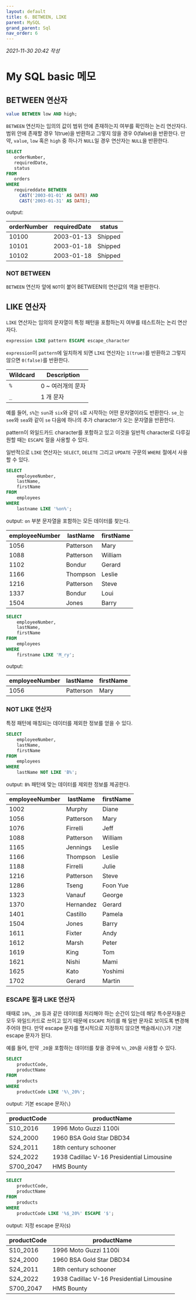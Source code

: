 ```yaml
---
layout: default
title: 6. BETWEEN, LIKE
parent: MySQL
grand_parent: Sql
nav_order: 6
---
```


*2021-11-30 20:42 작성*

# My SQL basic 메모

## BETWEEN 연산자

~~~~sql
value BETWEEN low AND high;
~~~~

`BETWEEN` 연산자는 임의의 값이 범위 안에 존재하는지 여부를 확인하는 논리 연산자다. 범위 안에 존재할 경우 1(true)을 반환하고 그렇지 않을 경우 0(false)을 반환한다. 만약, `value`, `low` 혹은 `high` 중 하나가 `NULL`일 경우 연산자는 `NULL`을 반환한다.

~~~~sql
SELECT 
   orderNumber,
   requiredDate,
   status
FROM 
   orders
WHERE 
   requireddate BETWEEN 
     CAST('2003-01-01' AS DATE) AND 
     CAST('2003-01-31' AS DATE);
~~~~

output:

| orderNumber | requiredDate | status  |
|-------------|--------------|---------|
|       10100 | 2003-01-13   | Shipped |
|       10101 | 2003-01-18   | Shipped |
|       10102 | 2003-01-18   | Shipped |

### NOT BETWEEN

`BETWEEN` 연산자 앞에 `NOT`이 붙어 BETWEEN의 연산값의 역을 반환한다.

## LIKE 연산자

`LIKE` 연산자는 임의의 문자열이 특정 패턴을 포함하는지 여부를 테스트하는 논리 연산자다.

~~~~sql
expression LIKE pattern ESCAPE escape_character
~~~~

`expression`이 `pattern`에 일치하게 되면 `LIKE` 연산자는 `1(true)`를 반환하고 그렇지 않으면 `0(false)`를 반환한다.

| Wildcard | Description      |
|----------|------------------|
| `%`      | 0 ~ 여러개의 문자 |
| `_`      | 1 개 문자        |

예를 들어, `s%`는 `sun`과 `six`와 같이 `s`로 시작하는 어떤 문자열이라도 반환한다. `se_`는 `see`와 `sea`와 같이 `se` 다음에 하나의 추가 character가 오는 문자열을 반환한다. 

pattern이 와일드카드 character를 포함하고 있고 이것을 일반적 character로 다루길 원할 때는 `ESCAPE` 절을 사용할 수 있다.

일반적으로 `LIKE` 연산자는 `SELECT`, `DELETE` 그리고 `UPDATE` 구문의 `WHERE` 절에서 사용할 수 있다.

~~~~sql
SELECT 
    employeeNumber, 
    lastName, 
    firstName
FROM
    employees
WHERE
    lastname LIKE '%on%';
~~~~

output: `on` 부분 문자열을 포함하는 모든 데이터를 찾는다.

| employeeNumber | lastName  | firstName |
|----------------|-----------|-----------|
|           1056 | Patterson | Mary      |
|           1088 | Patterson | William   |
|           1102 | Bondur    | Gerard    |
|           1166 | Thompson  | Leslie    |
|           1216 | Patterson | Steve     |
|           1337 | Bondur    | Loui      |
|           1504 | Jones     | Barry     |

~~~~sql
SELECT 
    employeeNumber, 
    lastName, 
    firstName
FROM
    employees
WHERE
    firstname LIKE 'M_ry';
~~~~

output:

| employeeNumber | lastName  | firstName |
|----------------|-----------|-----------|
|           1056 | Patterson | Mary      |

### NOT LIKE 연산자

특정 패턴에 매칭되는 데이터를 제외한 정보를 얻을 수 있다.

~~~~sql
SELECT 
    employeeNumber, 
    lastName, 
    firstName
FROM
    employees
WHERE
    lastName NOT LIKE 'B%';
~~~~

output: `B%` 패턴에 맞는 데이터를 제외한 정보를 제공한다.

| employeeNumber | lastName  | firstName |
|----------------|-----------|-----------|
|           1002 | Murphy    | Diane     |
|           1056 | Patterson | Mary      |
|           1076 | Firrelli  | Jeff      |
|           1088 | Patterson | William   |
|           1165 | Jennings  | Leslie    |
|           1166 | Thompson  | Leslie    |
|           1188 | Firrelli  | Julie     |
|           1216 | Patterson | Steve     |
|           1286 | Tseng     | Foon Yue  |
|           1323 | Vanauf    | George    |
|           1370 | Hernandez | Gerard    |
|           1401 | Castillo  | Pamela    |
|           1504 | Jones     | Barry     |
|           1611 | Fixter    | Andy      |
|           1612 | Marsh     | Peter     |
|           1619 | King      | Tom       |
|           1621 | Nishi     | Mami      |
|           1625 | Kato      | Yoshimi   |
|           1702 | Gerard    | Martin    |

### ESCAPE 절과 LIKE 연산자

때때로 `10%`, `_20` 등과 같은 데이터를 처리해야 하는 순간이 있는데 해당 특수문자들은 모두 와일드카드로 쓰이고 있기 때문에 `ESCAPE` 처리를 해 일반 문자로 보이도록 변경해주어야 한다. 만약 escape 문자를 명시적으로 지정하지 않으면 백슬래시(`\`)가 기본 escape 문자가 된다.

예를 들어, 만약 `_20`을 포함하는 데이터를 찾을 경우에 `%\_20%`을 사용할 수 있다.

~~~~sql
SELECT 
    productCode, 
    productName
FROM
    products
WHERE
    productCode LIKE '%\_20%';
~~~~

output: 기본 escape 문자(`\`)

| productCode | productName                               |
|-------------|-------------------------------------------|
| S10_2016    | 1996 Moto Guzzi 1100i                     |
| S24_2000    | 1960 BSA Gold Star DBD34                  |
| S24_2011    | 18th century schooner                     |
| S24_2022    | 1938 Cadillac V-16 Presidential Limousine |
| S700_2047   | HMS Bounty                                |

~~~~sql
SELECT 
    productCode, 
    productName
FROM
    products
WHERE
    productCode LIKE '%$_20%' ESCAPE '$';
~~~~

output: 지정 escape 문자(`$`)

| productCode | productName                               |
|-------------|-------------------------------------------|
| S10_2016    | 1996 Moto Guzzi 1100i                     |
| S24_2000    | 1960 BSA Gold Star DBD34                  |
| S24_2011    | 18th century schooner                     |
| S24_2022    | 1938 Cadillac V-16 Presidential Limousine |
| S700_2047   | HMS Bounty                                |